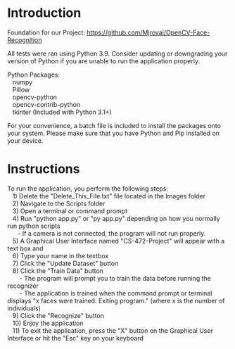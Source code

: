 # Introduction

Foundation for our Project: https://github.com/Mjrovai/OpenCV-Face-Recognition

All tests were ran using Python 3.9. Consider updating or downgrading your version of Python if you are unable to run the application properly.

Python Packages:<br />
&nbsp;&nbsp;&nbsp;numpy<br />
&nbsp;&nbsp;&nbsp;Pillow<br />
&nbsp;&nbsp;&nbsp;opencv-python<br />
&nbsp;&nbsp;&nbsp;opencv-contrib-python<br />
&nbsp;&nbsp;&nbsp;tkinter (Included with Python 3.1+)<br />

For your convenience, a batch file is included to install the packages onto your system. Please make sure that you have Python and Pip installed on your device.

# Instructions

To run the application, you perform the following steps:<br />
&nbsp;&nbsp;&nbsp;1) Delete the "Delete_This_File.txt" file located in the Images folder<br />
&nbsp;&nbsp;&nbsp;2) Navigate to the Scripts folder<br />
&nbsp;&nbsp;&nbsp;3) Open a terminal or command prompt<br />
&nbsp;&nbsp;&nbsp;4) Run "python app.py" or "py app.py" depending on how you normally run python scripts<br />
&nbsp;&nbsp;&nbsp;&nbsp;&nbsp;&nbsp;- If a camera is not connected, the program will not run properly.<br />
&nbsp;&nbsp;&nbsp;5) A Graphical User Interface named "CS-472-Project" will appear with a text box and<br />
&nbsp;&nbsp;&nbsp;6) Type your name in the textbox<br />
&nbsp;&nbsp;&nbsp;7) Click the "Update Dataset" button<br />
&nbsp;&nbsp;&nbsp;8) Click the "Train Data" button<br />
&nbsp;&nbsp;&nbsp;&nbsp;&nbsp;&nbsp; - The program will prompt you to train the data before running the recognizer<br />
&nbsp;&nbsp;&nbsp;&nbsp;&nbsp;&nbsp; - The application is trained when the command prompt or terminal displays "x faces were trained. Exiting program." (where x is the number of individuals)<br />
&nbsp;&nbsp;&nbsp;9) Click the "Recognize" button<br />
&nbsp;&nbsp;&nbsp;10) Enjoy the application<br />
&nbsp;&nbsp;&nbsp;11) To exit the application, press the "X" button on the Graphical User Interface or hit the "Esc" key on your keyboard<br />

